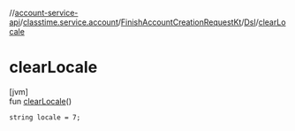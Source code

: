 //[account-service-api](../../../../index.md)/[classtime.service.account](../../index.md)/[FinishAccountCreationRequestKt](../index.md)/[Dsl](index.md)/[clearLocale](clear-locale.md)

# clearLocale

[jvm]\
fun [clearLocale](clear-locale.md)()

<code>string locale = 7;</code>
